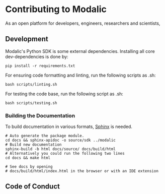 # Contributing to Modalic

As an open platform for developers, engineers, researchers and scientists,

## Development

Modalic's Python SDK is some external dependencies. Installing all core dev-dependencies is done by:

```
pip install -r requirements.txt
```

For ensuring code formatting and linting, run the following scripts as .sh:
```
bash scripts/linting.sh
```

For testing the code base, run the following script as .sh:
```
bash scripts/testing.sh
```

### Building the Documentation

To build documentation in various formats, [Sphinx](http://www.sphinx-doc.org) is needed.

```shell
# Auto generate the package module.
cd docs && sphinx-apidoc -o source/sdk ../modalic
# Build new documentation
sphinx-build -b html docs/source/ docs/build/html
# Alternatively you could run the following two lines
cd docs && make html

# See docs by opening
# docs/build/html/index.html in the browser or with an IDE extension
```

##  Code of Conduct
